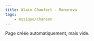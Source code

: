 ```yaml
---
title: Alain Chamfort - Manureva
tags:
    - musique/chanson
---
```


Page créée automatiquement, mais vide.

